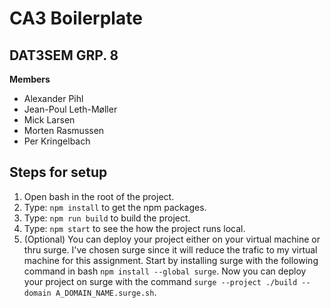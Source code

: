 # CA3 Boilerplate

## DAT3SEM GRP. 8

**Members**

- Alexander Pihl
- Jean-Poul Leth-Møller
- Mick Larsen
- Morten Rasmussen
- Per Kringelbach

## Steps for setup
1. Open bash in the root of the project.
2. Type: `npm install` to get the npm packages.
3. Type: `npm run build` to build the project.
4. Type: `npm start` to see the how the project runs local.
5. (Optional) You can deploy your project either on your      virtual machine or thru surge.
      I've chosen surge since it will reduce the trafic to my virtual machine for this assignment. 
      Start by installing surge with the following command in bash `npm install --global surge`. 
      Now you can deploy your project on surge with the command `surge --project ./build --domain A_DOMAIN_NAME.surge.sh`.